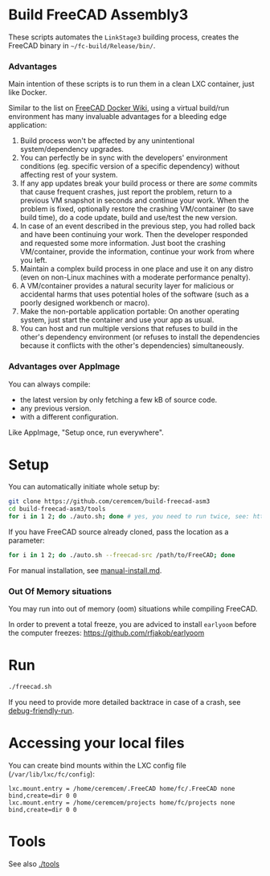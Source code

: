 # Build FreeCAD Assembly3

These scripts automates the `LinkStage3` building process, creates the FreeCAD binary in `~/fc-build/Release/bin/`. 

### Advantages 

Main intention of these scripts is to run them in a clean LXC container, just like Docker. 

Similar to the list on [FreeCAD Docker Wiki](https://wiki.freecadweb.org/Compile_on_Docker), using a virtual build/run environment has many invaluable advantages for a bleeding edge application:

1. Build process won't be affected by any unintentional system/dependency upgrades. 
2. You can perfectly be in sync with the developers' environment conditions (eg. specific version of a specific dependency) without affecting rest of your system.
3. If any app updates break your build process or there are *some* commits that cause frequent crashes, just report the problem, return to a previous VM snapshot in seconds and continue your work. When the problem is fixed, optionally restore the crashing VM/container (to save build time), do a code update, build and use/test the new version. 
4. In case of an event described in the previous step, you had rolled back and have been continuing your work. Then the developer responded and requested some more information. Just boot the crashing VM/container, provide the information, continue your work from where you left. 
5. Maintain a complex build process in one place and use it on any distro (even on non-Linux machines with a moderate performance penalty). 
6. A VM/container provides a natural security layer for malicious or accidental harms that uses potential holes of the software (such as a poorly designed workbench or macro).
7. Make the non-portable application portable: On another operating system, just start the container and use your app as usual. 
8. You can host and run multiple versions that refuses to build in the other's dependency environment (or refuses to install the dependencies because it conflicts with the other's dependencies) simultaneously. 

### Advantages over AppImage

You can always compile: 
* the latest version by only fetching a few kB of source code.
* any previous version. 
* with a different configuration. 

Like AppImage, "Setup once, run everywhere".

# Setup

You can automatically initiate whole setup by: 

```bash
git clone https://github.com/ceremcem/build-freecad-asm3
cd build-freecad-asm3/tools
for i in 1 2; do ./auto.sh; done # yes, you need to run twice, see: https://unix.stackexchange.com/q/627262/65781
```

If you have FreeCAD source already cloned, pass the location as a parameter:

```bash
for i in 1 2; do ./auto.sh --freecad-src /path/to/FreeCAD; done
```

For manual installation, see [manual-install.md](./manual-install.md).

### Out Of Memory situations 

You may run into out of memory (oom) situations while compiling FreeCAD.

In order to prevent a total freeze, you are adviced to install `earlyoom` before the computer freezes: https://github.com/rfjakob/earlyoom

# Run 

```bash
./freecad.sh
```

If you need to provide more detailed backtrace in case of a crash, see [debug-friendly-run](./debug-friendly-run.md).

# Accessing your local files 

You can create bind mounts within the LXC config file (`/var/lib/lxc/fc/config`): 

```
lxc.mount.entry = /home/ceremcem/.FreeCAD home/fc/.FreeCAD none bind,create=dir 0 0
lxc.mount.entry = /home/ceremcem/projects home/fc/projects none bind,create=dir 0 0
```

# Tools 

See also [./tools](./tools)


